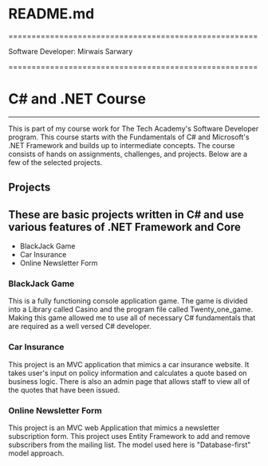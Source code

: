 # README.md
======================================================

Software Developer: Mirwais Sarwary

======================================================


# C# and .NET Course
------------------------------------------------------
This is part of my course work for The Tech Academy's Software Developer
program.  This course starts with the Fundamentals of C# and Microsoft's .NET Framework and builds up to intermediate concepts. The course consists of hands on assignments, challenges, and projects.  Below are a few of the selected projects.

## Projects
These are basic projects written in C# and use various features of .NET Framework and Core
--------------------------------------------------------
* BlackJack Game
* Car Insurance
* Online Newsletter Form

### BlackJack Game
This is a fully functioning console application game. The game is divided into a Library called Casino and the program file called Twenty_one_game. Making this game allowed me to use all of necessary C# fundamentals that are required as a well versed C# developer.

### Car Insurance
This project is an MVC application that mimics a car insurance website.  It takes user's input on policy information and calculates a quote based on business logic.  There is also an admin page that allows staff to view all of the quotes that have been issued.

### Online Newsletter Form
This project is an MVC web Application that mimics a newsletter subscription form. This project uses Entity Framework to add and remove subscribers from the mailing list. The model used here is "Database-first" model approach.

